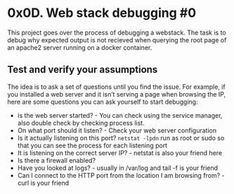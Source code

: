 # 0x0D. Web stack debugging #0

This project goes over the process of debugging a webstack. 
The task is to debug why expected output is not recieved when querying the root page of an apache2 server running on a docker container.

## Test and verify your assumptions
The idea is to ask a set of questions until you find the issue. For example, if you installed a web server and it isn’t serving a page when browsing the IP, here are some questions you can ask yourself to start debugging:
- is the web server started? - You can check using the service manager, also double check by checking process list.
- On what port should it listen? - Check your web server configuration
- Is it actually listening on this port? `netstat -lpdn` run as root or sudo so that you can see the process for each listening port
- It is listening on the correct server IP? - netstat is also your friend here
- Is there a firewall enabled?
- Have you looked at logs? - usually in /var/log and tail -f is your friend
- Can I connect to the HTTP port from the location I am browsing from? - curl is your friend
